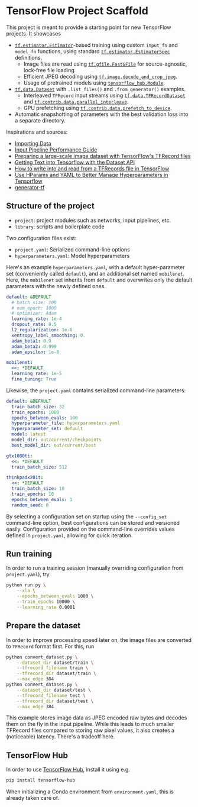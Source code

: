 # TensorFlow Project Scaffold

This project is meant to provide a starting point for new
TensorFlow projects. It showcases

- [`tf.estimator.Estimator`]-based training using custom
  `input_fn` and `model_fn` functions, using 
  standard [`tf.estimator.EstimatorSpec`] definitions.
  - Image files are read using [`tf.gfile.FastGFile`] for source-agnostic, lock-free file loading.
  - Efficient JPEG decoding using [`tf.image.decode_and_crop_jpeg`].
  - Usage of pretrained models using [`tensorflow_hub.Module`].
- [`tf.data.Dataset`] with `.list_files()` and `.from_generator()`
   examples.
  - Interleaved `TFRecord` input streams using [`tf.data.TFRecordDataset`] and 
    [`tf.contrib.data.parallel_interleave`].
  - GPU prefetching using [`tf.contrib.data.prefetch_to_device`].
- Automatic snapshotting of parameters with the best
  validation loss into a separate directory.

[`tf.estimator.Estimator`]: https://www.tensorflow.org/api_docs/python/tf/estimator/Estimator
[`tf.estimator.EstimatorSpec`]: https://www.tensorflow.org/api_docs/python/tf/estimator/EstimatorSpec
[`tf.gfile.FastGFile`]: https://www.tensorflow.org/api_docs/python/tf/gfile/FastGFile
[`tf.image.decode_and_crop_jpeg`]: https://www.tensorflow.org/api_docs/python/tf/image/decode_and_crop_jpeg
[`tensorflow_hub.Module`]: https://www.tensorflow.org/hub/
[`tf.data.TFRecordDataset`]: https://www.tensorflow.org/api_docs/python/tf/data/TFRecordDataset
[`tf.data.Dataset`]: https://www.tensorflow.org/api_docs/python/tf/data/Dataset
[`tf.contrib.data.parallel_interleave`]: https://www.tensorflow.org/api_docs/python/tf/contrib/data/parallel_interleave
[`tf.contrib.data.prefetch_to_device`]: https://www.tensorflow.org/api_docs/python/tf/contrib/data/prefetch_to_device

Inspirations and sources:

- [Importing Data](https://www.tensorflow.org/programmers_guide/datasets)
- [Input Pipeline Performance Guide](https://www.tensorflow.org/versions/master/performance/datasets_performance    )
- [Preparing a large-scale image dataset with TensorFlow's TFRecord files](https://kwotsin.github.io/tech/2017/01/29/tfrecords.html)
- [Getting Text into Tensorflow with the Dataset API](https://medium.com/@TalPerry/getting-text-into-tensorflow-with-the-dataset-api-ffb832c8bec6)
- [How to write into and read from a TFRecords file in TensorFlow](http://www.machinelearninguru.com/deep_learning/tensorflow/basics/tfrecord/tfrecord.html)
- [Use HParams and YAML to Better Manage Hyperparameters in Tensorflow](https://hanxiao.github.io/2017/12/21/Use-HParams-and-YAML-to-Better-Manage-Hyperparameters-in-Tensorflow/)
- [generator-tf](https://github.com/jrabary/generator-tf/)

## Structure of the project

- `project`: project modules such as networks, input pipelines, etc.
- `library`: scripts and boilerplate code

Two configuration files exist:

- `project.yaml`: Serialized command-line options
- `hyperparameters.yaml`: Model hyperparameters

Here's an example `hyperparameters.yaml`, with a default hyper-parameter
set (conveniently called `default`), and an additional set named `mobilenet`.
Here, the `mobilenet` set inherits from `default` and overwrites
only the default parameters with the newly defined ones.

```yaml
default: &DEFAULT
  # batch_size: 100
  # num_epoch: 1000
  # optimizer: Adam
  learning_rate: 1e-4
  dropout_rate: 0.5
  l2_regularization: 1e-8
  xentropy_label_smoothing: 0.
  adam_beta1: 0.9
  adam_beta2: 0.999
  adam_epsilon: 1e-8

mobilenet:
  <<: *DEFAULT
  learning_rate: 1e-5
  fine_tuning: True
```

Likewise, the `project.yaml` contains serialized command-line
parameters:

```yaml
default: &DEFAULT
  train_batch_size: 32
  train_epochs: 1000
  epochs_between_evals: 100
  hyperparameter_file: hyperparameters.yaml
  hyperparameter_set: default
  model: latest
  model_dir: out/current/checkpoints
  best_model_dir: out/current/best

gtx1080ti:
  <<: *DEFAULT
  train_batch_size: 512

thinkpadx201t:
  <<: *DEFAULT
  train_batch_size: 10
  train_epochs: 10
  epochs_between_evals: 1
  random_seed: 0
```

By selecting a configuration set on startup using the `--config_set` command-line
option, best configurations can be stored and versioned easily.
Configuration provided on the command-line overrides values defined
in `project.yaml`, allowing for quick iteration.

## Run training

In order to run a training session (manually overriding configuration
from `project.yaml`), try

```bash
python run.py \
    --xla \
    --epochs_between_evals 1000 \
    --train_epochs 10000 \
    --learning_rate 0.0001 
```

## Prepare the dataset

In order to improve processing speed later on, the image files are
converted to `TFRecord` format first. For this, run

```bash
python convert_dataset.py \
    --dataset_dir dataset/train \
    --tfrecord_filename train \
    --tfrecord_dir dataset/train \
    --max_edge 384
python convert_dataset.py \
    --dataset_dir dataset/test \
    --tfrecord_filename test \
    --tfrecord_dir dataset/test \
    --max_edge 384
```

This example stores image data as JPEG encoded raw bytes and decodes
them on the fly in the input pipeline. While this leads to much smaller
TFRecord files compared to storing raw pixel values, it also creates
a (noticeable) latency. There's a tradeoff here.

## TensorFlow Hub

In order to use [TensorFlow Hub](https://github.com/tensorflow/hub), install it using e.g.

```bash
pip install tensorflow-hub
```

When initializing a Conda environment from `environment.yaml`, this is
already taken care of.

